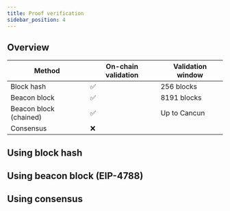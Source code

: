 ```yaml
---
title: Proof verification
sidebar_position: 4
---
```


## Overview

| Method                 | On-chain validation | Validation window |
|------------------------|---------------------|-------------------|
| Block hash             | ✅                  | 256 blocks        |
| Beacon block           | ✅                  | 8191 blocks       |
| Beacon block (chained) | ✅                  | Up to Cancun      |
| Consensus              | ❌                   |                   |

## Using block hash

## Using beacon block (EIP-4788)

## Using consensus
